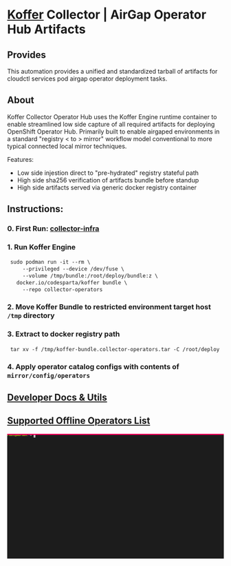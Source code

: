# [Koffer](https://github.com/containercraft/Koffer) Collector | AirGap Operator Hub Artifacts
## Provides
This automation provides a unified and standardized tarball of artifacts for
cloudctl services pod airgap operator deployment tasks.

## About
Koffer Collector Operator Hub uses the Koffer Engine runtime container to enable
streamlined low side capture of all required artifacts for deploying OpenShift 
Operator Hub. Primarily built to enable airgaped environments in a standard 
"registry < to > mirror" workflow model conventional to more typical connected 
local mirror techniques.

Features:
  - Low side injestion direct to "pre-hydrated" registry stateful path
  - High side sha256 verification of artifacts bundle before standup
  - High side artifacts served via generic docker registry container

## Instructions:
### 0. First Run: [collector-infra](https://repo1.dsop.io/dsop/redhat/platformone/ocp4x/ansible/collector-infra)
### 1. Run Koffer Engine
```
 sudo podman run -it --rm \
     --privileged --device /dev/fuse \
     --volume /tmp/bundle:/root/deploy/bundle:z \
   docker.io/codesparta/koffer bundle \
     --repo collector-operators
```
### 2. Move Koffer Bundle to restricted environment target host `/tmp` directory
### 3. Extract to docker registry path
```
 tar xv -f /tmp/koffer-bundle.collector-operators.tar -C /root/deploy
```
### 4. Apply operator catalog configs with contents of `mirror/config/operators`
## [Developer Docs & Utils](./dev)
## [Supported Offline Operators List](https://access.redhat.com/articles/4740011)
![bundle](./web/bundle.svg)


